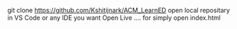 git clone https://github.com/Kshitijnark/ACM_LearnED
open local repositary in VS Code or any IDE you want
Open Live ....
for simply open index.html
